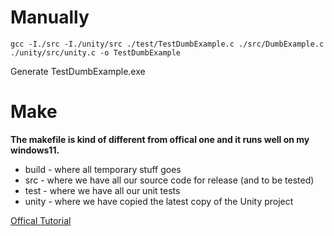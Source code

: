 # Manually

```
gcc -I./src -I./unity/src ./test/TestDumbExample.c ./src/DumbExample.c ./unity/src/unity.c -o TestDumbExample
```

Generate TestDumbExample.exe

# Make

**The makefile is kind of different from offical one and it runs well on my windows11.**

- build - where all temporary stuff goes
- src - where we have all our source code for release (and to be tested)
- test - where we have all our unit tests
- unity - where we have copied the latest copy of the Unity project
  
[Offical Tutorial](https://www.throwtheswitch.org/build/make)

